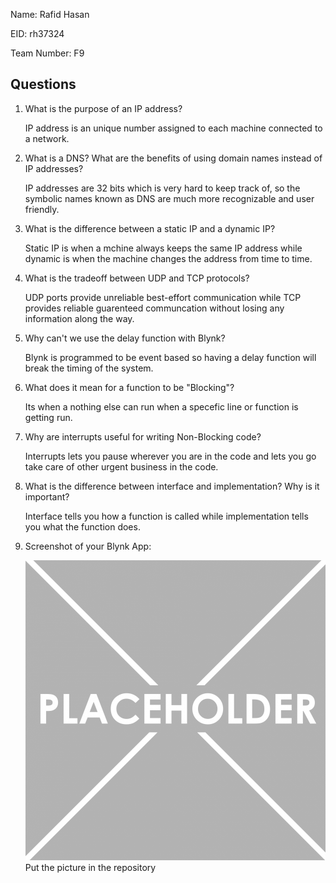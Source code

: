 Name: Rafid Hasan

EID: rh37324

Team Number: F9

## Questions

1. What is the purpose of an IP address?

    IP address is an unique number assigned to each machine connected to a network.

2. What is a DNS? What are the benefits of using domain names instead of IP addresses?

     IP addresses are 32 bits which is very hard to keep track of, so the symbolic names known as DNS are much more recognizable and user friendly.

3. What is the difference between a static IP and a dynamic IP?

    Static IP is when a mchine always keeps the same IP address while dynamic is when the machine changes the address from time to time.

4. What is the tradeoff between UDP and TCP protocols?

    UDP ports provide unreliable best-effort communication while TCP provides reliable guarenteed communcation without losing any information along the way.


5. Why can't we use the delay function with Blynk?

    Blynk is programmed to be event based so having a delay function will break the timing of the system.

6. What does it mean for a function to be "Blocking"?

     Its when a nothing else can run when a specefic line or function is getting run.

7. Why are interrupts useful for writing Non-Blocking code?

    Interrupts lets you pause wherever you are in the code and lets you go take care of other urgent business in the code.


8. What is the difference between interface and implementation? Why is it important?

   Interface tells you how a function is called while implementation tells you what the function does.

9. Screenshot of your Blynk App:

    ![your image here->](img/placeholder.png)
    Put the picture in the repository
